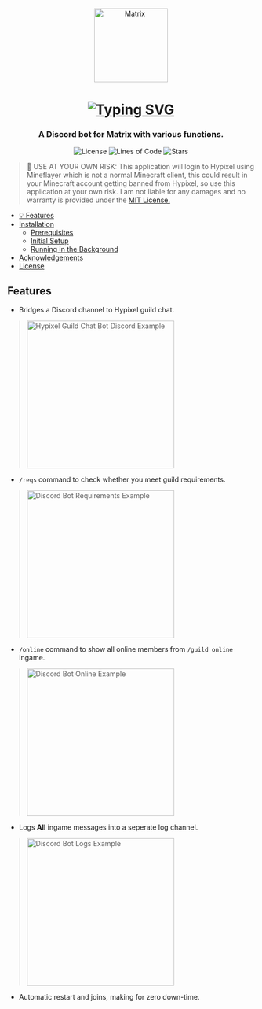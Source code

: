 <br />
<p align="center">
  <a href="https://discord.com/invite/3Yj2ggz">
    <img src="https://raw.githubusercontent.com/BridgeSenseMC/Matrix-Link/main/.github/assets/img/Matrix%20Logo%20Full.png" alt="Matrix" width="150" height="auto">
  </a>
</p>
  <h1 align="center">
   <a href="https://git.io/typing-svg"><img src="https://readme-typing-svg.herokuapp.com?font=Permanent+Marker&size=40&pause=1000&color=FDDE35&center=true&vCenter=true&width=435&lines=Matrix+Link" alt="Typing SVG" /></a>
  </h1>
  
<h3 align="center">
  A Discord bot for Matrix with various functions.
  <br />
</h3>

<p align="center">
  <img alt="License" src="https://img.shields.io/github/license/BridgeSenseMC/Matrix-Link?color=yellow&style=for-the-badge">
  <img alt="Lines of Code" src="https://img.shields.io/tokei/lines/github/BridgeSenseMC/Matrix-Link?color=yellow&style=for-the-badge">
  <img alt="Stars" src="https://img.shields.io/github/languages/code-size/BridgeSenseMC/Matrix-Link?color=yellow&style=for-the-badge">
</p>

> 🚨 USE AT YOUR OWN RISK:
> This application will login to Hypixel using Mineflayer which is not a normal Minecraft client, this could result in your Minecraft account getting banned from Hypixel, so use this application at your own risk. I am not liable for any damages and no warranty is provided under the [MIT License.](https://github.com/BridgeSenseMC/Matrix-Link/blob/master/LICENSE)

-  [💡 Features](#Features)
-  [Installation](#installation)
   -  [Prerequisites](#prerequisites)
   -  [Initial Setup](#initial-setup)
   -  [Running in the Background](#running-in-the-background)
-  [Acknowledgements](#acknowledgements)
-  [License](#license)

## Features

-  Bridges a Discord channel to Hypixel guild chat.
> <img src="https://raw.githubusercontent.com/BridgeSenseMC/Matrix-Link/main/.github/assets/img/Discord.png" alt="Hypixel Guild Chat Bot Discord Example" width="300" height="auto">
-  `/reqs` command to check whether you meet guild requirements.
> <img src="https://raw.githubusercontent.com/BridgeSenseMC/Matrix-Link/main/.github/assets/img/Requirements.png" alt="Discord Bot Requirements Example" width="300" height="auto">
-  `/online` command to show all online members from `/guild online` ingame.
> <img src="https://raw.githubusercontent.com/BridgeSenseMC/Matrix-Link/main/.github/assets/img/Online.png" alt="Discord Bot Online Example" width="300" height="auto">
-  Logs **All** ingame messages into a seperate log channel.
> <img src="https://raw.githubusercontent.com/BridgeSenseMC/Matrix-Link/main/.github/assets/img/Logs.png" alt="Discord Bot Logs Example" width="300" height="auto">
-  Automatic restart and joins, making for zero down-time.
